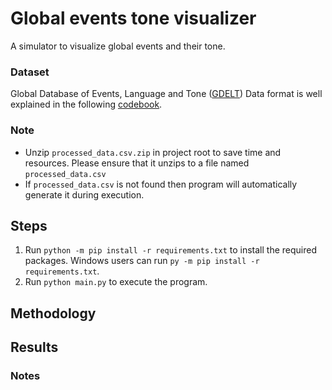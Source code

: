 # Global events tone visualizer
A simulator to visualize global events and their tone.

### Dataset
Global Database of Events, Language and Tone (<a href="https://www.gdeltproject.org/data.html#rawdatafiles">GDELT</a>)
Data format is well explained in the following <a href="http://data.gdeltproject.org/documentation/GDELT-Event_Codebook-V2.0.pdf">codebook</a>.

### Note
- Unzip `processed_data.csv.zip` in project root to save time and resources. Please ensure that it unzips to a file named `processed_data.csv`
- If `processed_data.csv` is not found then program will automatically generate it during execution.

## Steps
1. Run `python -m pip install -r requirements.txt` to install the required packages. Windows users can run `py -m pip install -r requirements.txt`.
2. Run `python main.py` to execute the program.

## Methodology


## Results

### Notes
